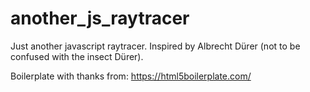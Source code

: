 # another_js_raytracer
Just another javascript raytracer. Inspired by Albrecht Dürer (not to be confused with the insect Dürer).

Boilerplate with thanks from: https://html5boilerplate.com/
